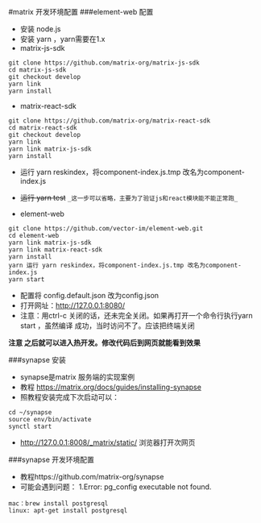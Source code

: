 #matrix 开发环境配置
###element-web 配置
- 安装 node.js
- 安装 yarn ，yarn需要在1.x
- matrix-js-sdk  
````
git clone https://github.com/matrix-org/matrix-js-sdk
cd matrix-js-sdk
git checkout develop
yarn link
yarn install
````

- matrix-react-sdk  
````
git clone https://github.com/matrix-org/matrix-react-sdk
cd matrix-react-sdk
git checkout develop
yarn link
yarn link matrix-js-sdk
yarn install
````

- 运行 yarn reskindex，将component-index.js.tmp 改名为component-index.js
- ~~运行 yarn test~~   `_这一步可以省略，主要为了验证js和react模块能不能正常跑_`

- element-web
````
git clone https://github.com/vector-im/element-web.git
cd element-web
yarn link matrix-js-sdk
yarn link matrix-react-sdk
yarn install
yarn 运行 yarn reskindex，将component-index.js.tmp 改名为component-index.js
yarn start
````
- 配置将 config.default.json 改为config.json
- 打开网址：http://127.0.0.1:8080/
- 注意：用ctrl-c 关闭的话，还未完全关闭。如果再打开一个命令行执行yarn start ，虽然编译
成功，当时访问不了。应该把终端关闭

**注意 之后就可以进入热开发。修改代码后到网页就能看到效果**

###synapse 安装
- synapse是matrix 服务端的实现案例
- 教程 https://matrix.org/docs/guides/installing-synapse
- 照教程安装完成下次启动可以：
````
cd ~/synapse
source env/bin/activate
synctl start
````
- http://127.0.0.1:8008/_matrix/static/ 浏览器打开次网页

###synapse 开发环境配置
- 教程https://github.com/matrix-org/synapse
- 可能会遇到问题：
1.Error: pg_config executable not found.
````
mac：brew install postgresql
linux: apt-get install postgresql
````


